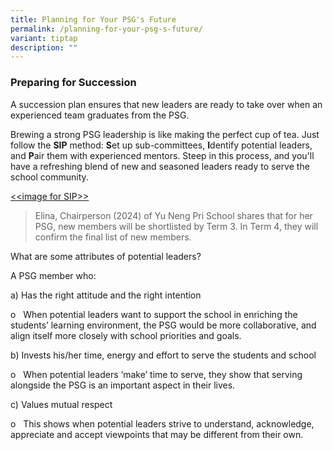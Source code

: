 ```yaml
---
title: Planning for Your PSG's Future
permalink: /planning-for-your-psg-s-future/
variant: tiptap
description: ""
---
```

<h3><strong>Preparing for Succession</strong></h3>
<p>A succession plan ensures that new leaders are ready to take over when
an experienced team graduates from the PSG.</p>
<p>Brewing a strong PSG leadership is like making the perfect cup of tea.
Just follow the <strong>SIP</strong> method: <strong>S</strong>et up sub-committees, <strong>I</strong>dentify
potential leaders, and <strong>P</strong>air them with experienced mentors.
Steep in this process, and you'll have a refreshing blend of new and seasoned
leaders ready to serve the school community.</p>
<p><u>&lt;&lt;image for SIP&gt;&gt;</u>
</p>
<p></p>
<blockquote>
<p>Elina, Chairperson (2024) of Yu Neng Pri School shares that for her PSG,
new members will be shortlisted by Term 3. In Term 4, they will confirm
the final list of new members.</p>
</blockquote>
<p></p>
<p>What are some attributes of potential leaders?</p>
<p>A PSG member who:</p>
<p>a) Has the right attitude and the right intention</p>
<p>o&nbsp;&nbsp; When potential leaders want to support the school in enriching
the students’ learning environment, the PSG would be more collaborative,
and align itself more closely with school priorities and goals.</p>
<p>b) Invests his/her time, energy and effort to serve the students and school</p>
<p>o&nbsp;&nbsp; When potential leaders ‘make’ time to serve, they show that
serving alongside the PSG is an important aspect in their lives.</p>
<p>c) Values mutual respect</p>
<p>o&nbsp;&nbsp; This shows when potential leaders strive to understand,
acknowledge, appreciate and accept viewpoints that may be different from
their own.</p>
<p></p>
<p></p>
<p></p>
<p></p>
<p></p>
<p></p>
<p></p>
<p></p>
<p></p>
<p></p>
<p></p>